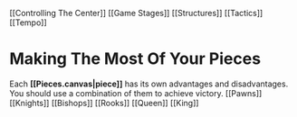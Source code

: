 [[Controlling The Center]]
[[Game Stages]]
[[Structures]]
[[Tactics]]
[[Tempo]]

# Making The Most Of Your Pieces
Each **[[Pieces.canvas|piece]]** has its own advantages and disadvantages. You should use a combination of them to achieve victory.
[[Pawns]] 
[[Knights]]
[[Bishops]]
[[Rooks]]
[[Queen]]
[[King]]